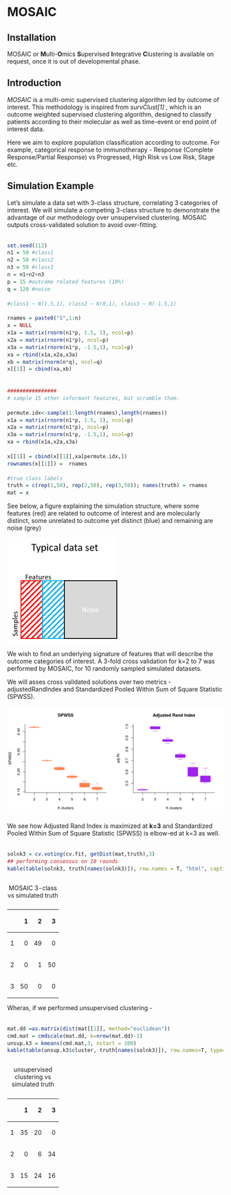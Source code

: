 MOSAIC
================

## Installation

MOSAIC or **M**ulti-**O**mics **S**upervised **I**ntegrative
**C**lustering is available on request, once it is out of developmental
phase.

## Introduction

*MOSAIC* is a multi-omic supervised clustering algorithm led by outcome
of interest. This methodology is inspired from *survClust\[1\]* , which
is an outcome weighted supervised clustering algorithm, designed to
classify patients according to their molecular as well as time-event or
end point of interest data.

Here we aim to explore population classification according to outcome.
For example, categorical response to immunotherapy - Response (Complete
Response/Partial Response) vs Progressed, High Risk vs Low Risk, Stage
etc.

## Simulation Example

Let’s simulate a data set with 3-class structure, correlating 3
categories of interest. We will simulate a competing 3-class structure
to demonstrate the advantage of our methodology over unsupervised
clustering. MOSAIC outputs cross-validated solution to avoid
over-fitting.

``` r

set.seed(112)
n1 = 50 #class1
n2 = 50 #class2
n3 = 50 #class3
n = n1+n2+n3
p = 15 #outcome related features (10%)
q = 120 #noise

#class1 ~ N(1.5,1), class2 ~ N(0,1), class3 ~ N(-1.5,1)

rnames = paste0("S",1:n)
x = NULL
x1a = matrix(rnorm(n1*p, 1.5, 1), ncol=p)
x2a = matrix(rnorm(n1*p), ncol=p)
x3a = matrix(rnorm(n1*p, -1.5,1), ncol=p)
xa = rbind(x1a,x2a,x3a)
xb = matrix(rnorm(n*q), ncol=q)
x[[1]] = cbind(xa,xb)


################
# sample 15 other informant features, but scramble them.

permute.idx<-sample(1:length(rnames),length(rnames))
x1a = matrix(rnorm(n1*p, 1.5, 1), ncol=p)
x2a = matrix(rnorm(n1*p), ncol=p)
x3a = matrix(rnorm(n1*p, -1.5,1), ncol=p)
xa = rbind(x1a,x2a,x3a)

x[[1]] = cbind(x[[1]],xa[permute.idx,])
rownames(x[[1]]) =  rnames

#true class labels
truth = c(rep(1,50), rep(2,50), rep(3,50)); names(truth) = rnames
mat = x
```

See below, a figure explaining the simulation structure, where some
features (red) are related to outcome of interest and are molecularly
distinct, some unrelated to outcome yet distinct (blue) and remaining
are noise (grey)

![Figure: simulated dataset](README_figures/sim_dataset.png)

We wish to find an underlying signature of features that will describe
the outcome categories of interest. A 3-fold cross validation for k=2 to
7 was performed by MOSAIC, for 10 randomly sampled simulated datasets.

We will asses cross validated solutions over two metrics -
adjustedRandIndex and Standardized Pooled Within Sum of Square Statistic
(SPWSS).

<img src="README_figures/README-unnamed-chunk-4-1.png" width="960" />

We see how Adjusted Rand Index is maximized at **k=3** and Standardized
Pooled Within Sum of Square Statistic (SPWSS) is elbow-ed at k=3 as
well.

``` r

solnk3 = cv.voting(cv.fit, getDist(mat,truth),3)
## performing consensus on 10 rounds
kable(table(solnk3, truth[names(solnk3)]), row.names = T, "html", caption = "MOSAIC 3-class vs simulated truth")
```

<table>

<caption>

MOSAIC 3-class vs simulated truth

</caption>

<thead>

<tr>

<th style="text-align:left;">

</th>

<th style="text-align:right;">

1

</th>

<th style="text-align:right;">

2

</th>

<th style="text-align:right;">

3

</th>

</tr>

</thead>

<tbody>

<tr>

<td style="text-align:left;">

1

</td>

<td style="text-align:right;">

0

</td>

<td style="text-align:right;">

49

</td>

<td style="text-align:right;">

0

</td>

</tr>

<tr>

<td style="text-align:left;">

2

</td>

<td style="text-align:right;">

0

</td>

<td style="text-align:right;">

1

</td>

<td style="text-align:right;">

50

</td>

</tr>

<tr>

<td style="text-align:left;">

3

</td>

<td style="text-align:right;">

50

</td>

<td style="text-align:right;">

0

</td>

<td style="text-align:right;">

0

</td>

</tr>

</tbody>

</table>

Wheras, if we performed unsupervised clustering -

``` r

mat.dd =as.matrix(dist(mat[[1]], method="euclidean"))
cmd.mat = cmdscale(mat.dd, k=nrow(mat.dd)-1)
unsup.k3 = kmeans(cmd.mat,3, nstart = 100)
kable(table(unsup.k3$cluster, truth[names(solnk3)]), row.names=T, type="html", caption = "unsupervised clustering vs simulated truth")
```

<table>

<caption>

unsupervised clustering vs simulated truth

</caption>

<thead>

<tr>

<th style="text-align:left;">

</th>

<th style="text-align:right;">

1

</th>

<th style="text-align:right;">

2

</th>

<th style="text-align:right;">

3

</th>

</tr>

</thead>

<tbody>

<tr>

<td style="text-align:left;">

1

</td>

<td style="text-align:right;">

35

</td>

<td style="text-align:right;">

20

</td>

<td style="text-align:right;">

0

</td>

</tr>

<tr>

<td style="text-align:left;">

2

</td>

<td style="text-align:right;">

0

</td>

<td style="text-align:right;">

6

</td>

<td style="text-align:right;">

34

</td>

</tr>

<tr>

<td style="text-align:left;">

3

</td>

<td style="text-align:right;">

15

</td>

<td style="text-align:right;">

24

</td>

<td style="text-align:right;">

16

</td>

</tr>

</tbody>

</table>
